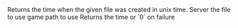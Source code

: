 <function name="TimeCreated" parent="filesystem" type="libraryfunc">
	<description>
		Returns the time when the given file was created in unix time.
		<added version="0.4"></added>
	</description>
	<realm>Server</realm>
	<args>
		<arg name="fileName" type="string">the file to use</arg>
		<arg name="gamePath" type="string" default="GAME">game path to use</arg>
	</args>
	<rets>
		<ret name="creationTime" type="number">Returns the time or `0` on failure</ret>
	</rets>
</function>
